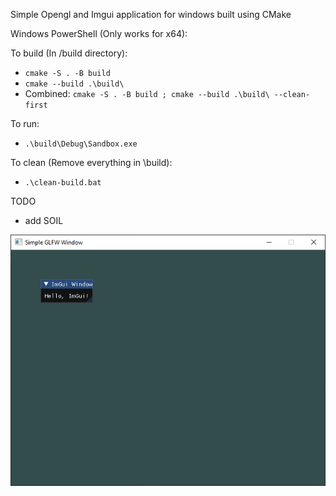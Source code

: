 Simple Opengl and Imgui application for windows built using CMake

Windows PowerShell (Only works for x64):

To build (In /build directory):
- `cmake -S . -B build`
- `cmake --build .\build\`
- Combined: `cmake -S . -B build ; cmake --build .\build\ --clean-first`

To run:
- `.\build\Debug\Sandbox.exe`

To clean (Remove everything in \build):
- `.\clean-build.bat`

TODO
- add SOIL

![alt text](./ScreenShots/Progress1.png)
